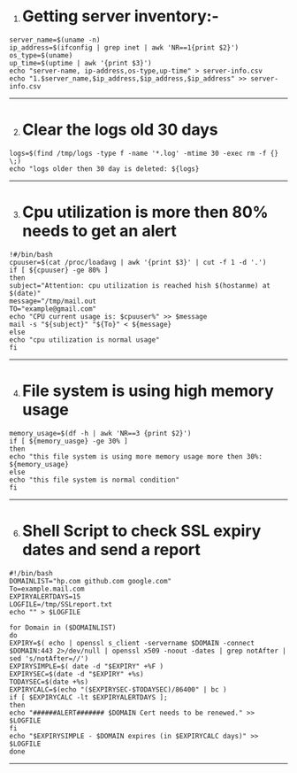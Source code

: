 1. # Getting server inventory:-

```
server_name=$(uname -n)
ip_address=$(ifconfig | grep inet | awk 'NR==1{print $2}')
os_type=$(uname)
up_time=$(uptime | awk '{print $3}') 
echo "server-name, ip-address,os-type,up-time" > server-info.csv
echo "1.$server_name,$ip_address,$ip_address,$ip_address" >> server-info.csv
```
---

2. # Clear the logs old 30 days
```
logs=$(find /tmp/logs -type f -name '*.log' -mtime 30 -exec rm -f {} \;)
echo "logs older then 30 day is deleted: ${logs}
```
---


3. # Cpu utilization is more then 80% needs to get an alert

```
!#/bin/bash
cpuuser=$(cat /proc/loadavg | awk '{print $3}' | cut -f 1 -d '.')
if [ ${cpuuser} -ge 80% ]
then
subject="Attention: cpu utilization is reached hish $(hostanme) at  $(date)"
message="/tmp/mail.out
TO="example@gmail.com"
echo "CPU current usage is: $cpuuser%" >> $message
mail -s "${subject}" "${To}" < ${message}
else
echo "cpu utilization is normal usage"
fi
```

---



4. # File system is using high memory usage

```
memory_usage=$(df -h | awk 'NR==3 {print $2}')
if [ ${memory_uasge} -ge 30% ]
then
echo "this file system is using more memory usage more then 30%: ${memory_usage}
else
echo "this file system is normal condition"
fi
```
---

 
6. # Shell Script to check SSL expiry dates and send a report 

```
#!/bin/bash
DOMAINLIST="hp.com github.com google.com"
To=example.mail.com
EXPIRYALERTDAYS=15
LOGFILE=/tmp/SSLreport.txt
echo "" > $LOGFILE

for Domain in ($DOMAINLIST)
do
EXPIRY=$( echo | openssl s_client -servername $DOMAIN -connect $DOMAIN:443 2>/dev/null | openssl x509 -noout -dates | grep notAfter | sed 's/notAfter=//')
EXPIRYSIMPLE=$( date -d "$EXPIRY" +%F )
EXPIRYSEC=$(date -d "$EXPIRY" +%s)
TODAYSEC=$(date +%s)
EXPIRYCALC=$(echo "($EXPIRYSEC-$TODAYSEC)/86400" | bc )
if [ $EXPIRYCALC -lt $EXPIRYALERTDAYS ];
then
echo "######ALERT####### $DOMAIN Cert needs to be renewed." >> $LOGFILE
fi
echo "$EXPIRYSIMPLE - $DOMAIN expires (in $EXPIRYCALC days)" >> $LOGFILE
done
```

---





